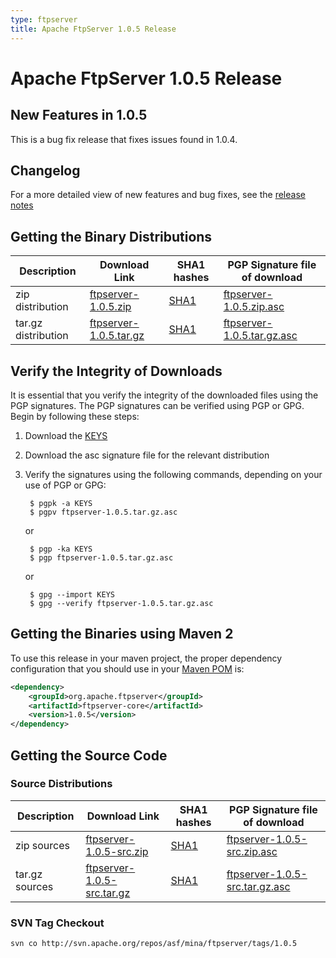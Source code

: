 ```yaml
---
type: ftpserver
title: Apache FtpServer 1.0.5 Release
---
```


# Apache FtpServer 1.0.5 Release

## New Features in 1.0.5

This is a bug fix release that fixes issues found in 1.0.4.

## Changelog

For a more detailed view of new features and bug fixes, see the [release notes](https://issues.apache.org/jira/browse/FTPSERVER/fixforversion/12314821)

## Getting the Binary Distributions

| Description | Download Link | SHA1 hashes  | PGP Signature file of download |
|---|---|---|---|
| zip distribution | [ftpserver-1.0.5.zip](https://archive.apache.org/dist/mina/ftpserver/1.0.5/ftpserver-1.0.5.zip) | [SHA1](https://archive.apache.org/dist/mina/ftpserver/1.0.5/ftpserver-1.0.5.zip.sha1) | [ftpserver-1.0.5.zip.asc](https://archive.apache.org/dist/mina/ftpserver/1.0.5/ftpserver-1.0.5.zip.asc) |
| tar.gz distribution | [ftpserver-1.0.5.tar.gz](https://archive.apache.org/dist/mina/ftpserver/1.0.5/ftpserver-1.0.5.tar.gz) | [SHA1](https://archive.apache.org/dist/mina/ftpserver/1.0.5/ftpserver-1.0.5.tar.gz.sha1) | [ftpserver-1.0.5.tar.gz.asc](https://archive.apache.org/dist/mina/ftpserver/1.0.5/ftpserver-1.0.5.tar.gz.asc) | 

## Verify the Integrity of Downloads

It is essential that you verify the integrity of the downloaded files using the PGP signatures. The PGP signatures can be verified using PGP or GPG. Begin by following these steps:

1. Download the [KEYS](https://www.apache.org/dist/mina/KEYS)
2. Download the asc signature file for the relevant distribution
3. Verify the signatures using the following commands, depending on your use of PGP or GPG:

        $ pgpk -a KEYS
        $ pgpv ftpserver-1.0.5.tar.gz.asc

    or 

        $ pgp -ka KEYS
        $ pgp ftpserver-1.0.5.tar.gz.asc

    or

        $ gpg --import KEYS
        $ gpg --verify ftpserver-1.0.5.tar.gz.asc

## Getting the Binaries using Maven 2

To use this release in your maven project, the proper dependency configuration that you should use in your [Maven POM](http://maven.apache.org/guides/introduction/introduction-to-the-pom.html) is:

```xml
<dependency>
    <groupId>org.apache.ftpserver</groupId>
    <artifactId>ftpserver-core</artifactId>
    <version>1.0.5</version>
</dependency>
```

## Getting the Source Code

### Source Distributions

| Description | Download Link | SHA1 hashes  | PGP Signature file of download |
|---|---|---|---|
| zip sources | [ftpserver-1.0.5-src.zip](https://archive.apache.org/dist/mina/ftpserver/1.0.5/ftpserver-1.0.5-src.zip) | [SHA1](https://archive.apache.org/dist/mina/ftpserver/1.0.5/ftpserver-1.0.5-src.zip.sha1)| [ftpserver-1.0.5-src.zip.asc](https://archive.apache.org/dist/mina/ftpserver/1.0.5/ftpserver-1.0.5-src.zip.asc) |
| tar.gz sources | [ftpserver-1.0.5-src.tar.gz](https://archive.apache.org/dist/mina/ftpserver/1.0.5/ftpserver-1.0.5-src.tar.gz) | [SHA1](https://archive.apache.org/dist/mina/ftpserver/1.0.5/ftpserver-1.0.5-src.tar.gz.sha1) | [ftpserver-1.0.5-src.tar.gz.asc](https://archive.apache.org/dist/mina/ftpserver/1.0.5/ftpserver-1.0.5-src.tar.gz.asc) |


### SVN Tag Checkout

    svn co http://svn.apache.org/repos/asf/mina/ftpserver/tags/1.0.5
